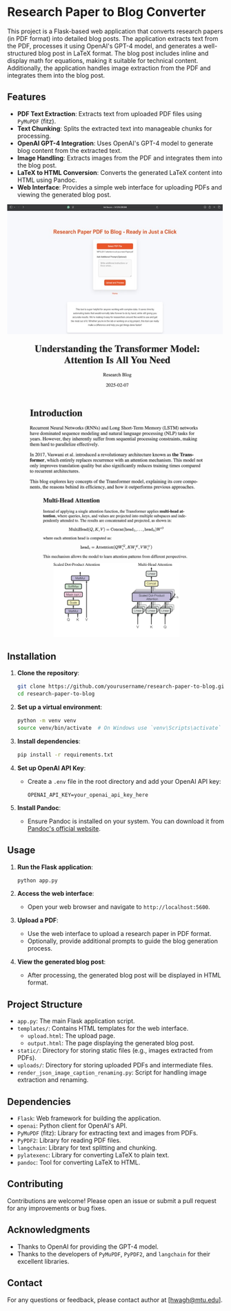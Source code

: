 # Research Paper to Blog Converter

This project is a Flask-based web application that converts research papers (in PDF format) into detailed blog posts. The application extracts text from the PDF, processes it using OpenAI's GPT-4 model, and generates a well-structured blog post in LaTeX format. The blog post includes inline and display math for equations, making it suitable for technical content. Additionally, the application handles image extraction from the PDF and integrates them into the blog post.

## Features

- **PDF Text Extraction**: Extracts text from uploaded PDF files using `PyMuPDF` (fitz).
- **Text Chunking**: Splits the extracted text into manageable chunks for processing.
- **OpenAI GPT-4 Integration**: Uses OpenAI's GPT-4 model to generate blog content from the extracted text.
- **Image Handling**: Extracts images from the PDF and integrates them into the blog post.
- **LaTeX to HTML Conversion**: Converts the generated LaTeX content into HTML using Pandoc.
- **Web Interface**: Provides a simple web interface for uploading PDFs and viewing the generated blog post.

<img src="https://github.com/Himanshuwagh/Research-Paper-To-Blog/blob/main/test_imgs/3F0946C9-BF5D-4E9E-8DDE-B6C2942C79E5_4_5005_c.jpeg" alt="img1" width="500" height="300"/>
<img src="https://github.com/Himanshuwagh/Research-Paper-To-Blog/blob/main/test_imgs/094EA462-113E-47EC-AE7C-0682AF0AA139_1_201_a.jpeg" alt="img2" width="500" hieght="300" />
<img src="https://github.com/Himanshuwagh/Research-Paper-To-Blog/blob/main/test_imgs/33B5573F-4DE9-4431-A44B-8D2E8D21BD03_1_201_a.jpeg" alt="img3" width="500" hieght="300" />

## Installation

1. **Clone the repository**:
   ```bash
   git clone https://github.com/yourusername/research-paper-to-blog.git
   cd research-paper-to-blog
   ```

2. **Set up a virtual environment**:
   ```bash
   python -m venv venv
   source venv/bin/activate  # On Windows use `venv\Scripts\activate`
   ```

3. **Install dependencies**:
   ```bash
   pip install -r requirements.txt
   ```

4. **Set up OpenAI API Key**:
   - Create a `.env` file in the root directory and add your OpenAI API key:
     ```plaintext
     OPENAI_API_KEY=your_openai_api_key_here
     ```

5. **Install Pandoc**:
   - Ensure Pandoc is installed on your system. You can download it from [Pandoc's official website](https://pandoc.org/installing.html).

## Usage

1. **Run the Flask application**:
   ```bash
   python app.py
   ```

2. **Access the web interface**:
   - Open your web browser and navigate to `http://localhost:5600`.

3. **Upload a PDF**:
   - Use the web interface to upload a research paper in PDF format.
   - Optionally, provide additional prompts to guide the blog generation process.

4. **View the generated blog post**:
   - After processing, the generated blog post will be displayed in HTML format.

## Project Structure

- `app.py`: The main Flask application script.
- `templates/`: Contains HTML templates for the web interface.
  - `upload.html`: The upload page.
  - `output.html`: The page displaying the generated blog post.
- `static/`: Directory for storing static files (e.g., images extracted from PDFs).
- `uploads/`: Directory for storing uploaded PDFs and intermediate files.
- `render_json_image_caption_renaming.py`: Script for handling image extraction and renaming.

## Dependencies

- `Flask`: Web framework for building the application.
- `openai`: Python client for OpenAI's API.
- `PyMuPDF` (fitz): Library for extracting text and images from PDFs.
- `PyPDF2`: Library for reading PDF files.
- `langchain`: Library for text splitting and chunking.
- `pylatexenc`: Library for converting LaTeX to plain text.
- `pandoc`: Tool for converting LaTeX to HTML.

## Contributing

Contributions are welcome! Please open an issue or submit a pull request for any improvements or bug fixes.

## Acknowledgments

- Thanks to OpenAI for providing the GPT-4 model.
- Thanks to the developers of `PyMuPDF`, `PyPDF2`, and `langchain` for their excellent libraries.

## Contact

For any questions or feedback, please contact author at [hwagh@mtu.edu].
